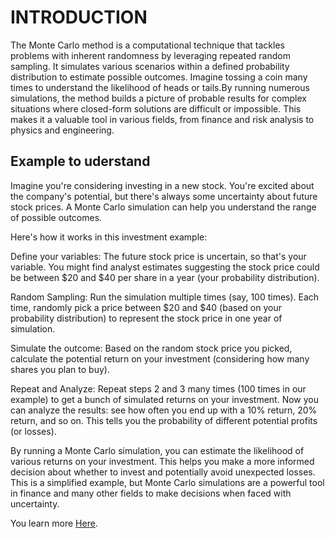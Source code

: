 # INTRODUCTION
The Monte Carlo method is a computational technique that tackles problems with inherent randomness by leveraging repeated random sampling. It simulates various scenarios within a defined probability distribution to estimate possible outcomes. 
Imagine tossing a coin many times to understand the likelihood of heads or tails.By running numerous simulations, the method builds a picture of probable results for complex situations where closed-form solutions are difficult or impossible. 
This makes it a valuable tool in various fields, from finance and risk analysis to physics and engineering.

## Example to uderstand
Imagine you're considering investing in a new stock. You're excited about the company's potential, but there's always some uncertainty about future stock prices. 
A Monte Carlo simulation can help you understand the range of possible outcomes.

Here's how it works in this investment example:

Define your variables: The future stock price is uncertain, so that's your variable. You might find analyst estimates suggesting the stock price could be between $20 and $40 per share in a year (your probability distribution).

Random Sampling: Run the simulation multiple times (say, 100 times). Each time, randomly pick a price between $20 and $40 (based on your probability distribution) to represent the stock price in one year of simulation.

Simulate the outcome:  Based on the random stock price you picked, calculate the potential return on your investment (considering how many shares you plan to buy).

Repeat and Analyze:  Repeat steps 2 and 3 many times (100 times in our example) to get a bunch of simulated returns on your investment. Now you can analyze the results: see how often you end up with a 10% return, 20% return, and so on. This tells you the probability of different potential profits (or losses).

By running a Monte Carlo simulation, you can estimate the likelihood of various returns on your investment. This helps you make a more informed decision about whether to invest and potentially avoid unexpected losses.
This is a simplified example, but Monte Carlo simulations are a powerful tool in finance and many other fields to make decisions when faced with uncertainty.

You learn more [Here](https://www.bobstanke.com/blog/monte-carlo-simulation-overview).

